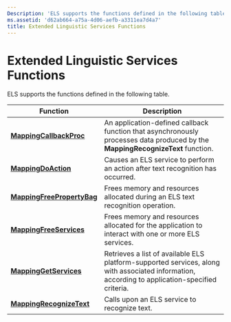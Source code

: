 ```yaml
---
Description: 'ELS supports the functions defined in the following table.'
ms.assetid: 'd62ab664-a75a-4d06-aefb-a3311ea7d4a7'
title: Extended Linguistic Services Functions
---
```


# Extended Linguistic Services Functions

ELS supports the functions defined in the following table.



| Function                                                 | Description                                                                                                                                    |
|----------------------------------------------------------|------------------------------------------------------------------------------------------------------------------------------------------------|
| [**MappingCallbackProc**](mappingcallbackproc.md)       | An application-defined callback function that asynchronously processes data produced by the **MappingRecognizeText** function.                 |
| [**MappingDoAction**](mappingdoaction.md)               | Causes an ELS service to perform an action after text recognition has occurred.                                                                |
| [**MappingFreePropertyBag**](mappingfreepropertybag.md) | Frees memory and resources allocated during an ELS text recognition operation.                                                                 |
| [**MappingFreeServices**](mappingfreeservices.md)       | Frees memory and resources allocated for the application to interact with one or more ELS services.                                            |
| [**MappingGetServices**](mappinggetservices.md)         | Retrieves a list of available ELS platform-supported services, along with associated information, according to application-specified criteria. |
| [**MappingRecognizeText**](mappingrecognizetext.md)     | Calls upon an ELS service to recognize text.                                                                                                   |



 

 

 



